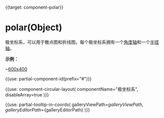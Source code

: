 
{{target: component-polar}}

# polar(Object)

极坐标系，可以用于散点图和折线图。每个极坐标系拥有一个[角度轴](~angleAxis)和一个[半径轴](~radiusAxis)。

**示例：**

~[600x400](${galleryViewPath}scatter-polar-punchCard&edit=1&reset=1)

{{use: partial-component-id(prefix="#")}}

{{use: component-circular-layout(
    componentName="极坐标系",
    disableArray=true
)}}


{{use: partial-tooltip-in-coords(
    galleryViewPath=${galleryViewPath},
    galleryEditorPath=${galleryEditorPath}
)}}